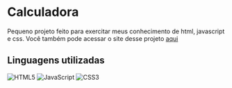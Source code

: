 # Calculadora
Pequeno projeto feito para exercitar meus conhecimento de html, javascript e css. Você também pode acessar o site desse projeto [aqui](https://thinkmadu.github.io/calculadora/)

## Linguagens utilizadas
![HTML5](https://img.shields.io/badge/html5-%23E34F26.svg?style=for-the-badge&logo=html5&logoColor=white) ![JavaScript](https://img.shields.io/badge/javascript-%23323330.svg?style=for-the-badge&logo=javascript&logoColor=%23F7DF1E) ![CSS3](https://img.shields.io/badge/css3-%231572B6.svg?style=for-the-badge&logo=css3&logoColor=white)
